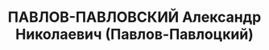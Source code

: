 ---
title: ПАВЛОВ-ПАВЛОВСКИЙ Александр Николаевич (Павлов-Павлоцкий)
description: народився 1896 р. у с. Халеп'я Київського пов. Київської губ. Єврей,
  з міщан, освіта неповна середня, член ВКП(б) з 1919 р. Проживав у Харкові. Директор
  облспоживспілки та облсировини. Заарештований 1 жовтня 1937 р. як член антирад.
  троцькістської терористичної організації (статті 548, 5411 КК УРСР) і військовою
  колегією Верховного Суду СРСР 5 грудня 1937 р. (статті 547, 548, 5411 КК УРСР) засуджений
  до розстрілу з конфіскацією майна. Розстріляний 6 грудня 1937 р. у Харкові. Реабілітований
  3 грудня 1957 р.
---